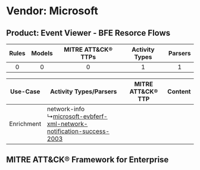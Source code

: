 Vendor: Microsoft
=================
Product: Event Viewer - BFE Resorce Flows
-----------------------------------------
| Rules | Models | MITRE ATT&CK® TTPs | Activity Types | Parsers |
|:-----:|:------:|:------------------:|:--------------:|:-------:|
|   0   |   0    |         0          |       1        |    1    |

|  Use-Case  | Activity Types/Parsers    | MITRE ATT&CK® TTP | Content    |
|:----------:| ---- | ---- | ---- |
| Enrichment |  network-info<br> ↳[microsoft-evbferf-xml-network-notification-success-2003](Ps/pC_microsoftevbferfxmlnetworknotificationsuccess2003.md)<br> |    | [](RM/r_m_microsoft_event_viewer_-_bfe_resorce_flows_Enrichment.md) |

MITRE ATT&CK® Framework for Enterprise
--------------------------------------
